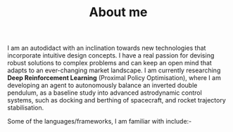 ﻿---
title: 'About me'
avatar: './me.jpg'
skills:
  - Java
  - Python
  - JavaScript (ES6+)
  - Kotlin
  - React
  - Node.js
  - PyTorch
  - SQL
  - GCP
  - AWS
---

I am an autodidact with an inclination towards new technologies that incorporate intuitive design concepts. I have a real passion for devising robust solutions to complex problems and can keep an open mind that adapts to an ever-changing market landscape. I am currently researching <b>Deep Reinforcement Learning</b> (Proximal Policy Optimisation), where I am developing an agent to autonomously balance an inverted double pendulum, as a baseline study into advanced astrodynamic control systems, such as docking and berthing of spacecraft, and rocket trajectory stabilisation.

Some of the languages/frameworks, I am familiar with include:-
